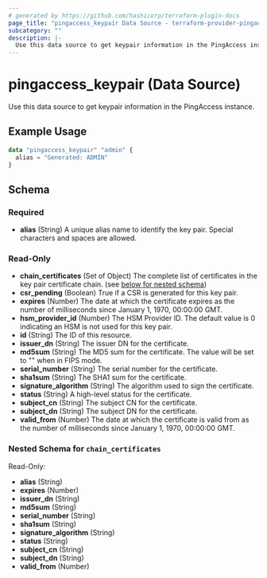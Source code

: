 ```yaml
---
# generated by https://github.com/hashicorp/terraform-plugin-docs
page_title: "pingaccess_keypair Data Source - terraform-provider-pingaccess"
subcategory: ""
description: |-
  Use this data source to get keypair information in the PingAccess instance.
---
```


# pingaccess_keypair (Data Source)

Use this data source to get keypair information in the PingAccess instance.

## Example Usage

```terraform
data "pingaccess_keypair" "admin" {
  alias = "Generated: ADMIN"
}
```

<!-- schema generated by tfplugindocs -->
## Schema

### Required

- **alias** (String) A unique alias name to identify the key pair. Special characters and spaces are allowed.

### Read-Only

- **chain_certificates** (Set of Object) The complete list of certificates in the key pair certificate chain. (see [below for nested schema](#nestedatt--chain_certificates))
- **csr_pending** (Boolean) True if a CSR is generated for this key pair.
- **expires** (Number) The date at which the certificate expires as the number of milliseconds since January 1, 1970, 00:00:00 GMT.
- **hsm_provider_id** (Number) The HSM Provider ID. The default value is 0 indicating an HSM is not used for this key pair.
- **id** (String) The ID of this resource.
- **issuer_dn** (String) The issuer DN for the certificate.
- **md5sum** (String) The MD5 sum for the certificate. The value will be set to "" when in FIPS mode.
- **serial_number** (String) The serial number for the certificate.
- **sha1sum** (String) The SHA1 sum for the certificate.
- **signature_algorithm** (String) The algorithm used to sign the certificate.
- **status** (String) A high-level status for the certificate.
- **subject_cn** (String) The subject CN for the certificate.
- **subject_dn** (String) The subject DN for the certificate.
- **valid_from** (Number) The date at which the certificate is valid from as the number of milliseconds since January 1, 1970, 00:00:00 GMT.

<a id="nestedatt--chain_certificates"></a>
### Nested Schema for `chain_certificates`

Read-Only:

- **alias** (String)
- **expires** (Number)
- **issuer_dn** (String)
- **md5sum** (String)
- **serial_number** (String)
- **sha1sum** (String)
- **signature_algorithm** (String)
- **status** (String)
- **subject_cn** (String)
- **subject_dn** (String)
- **valid_from** (Number)
